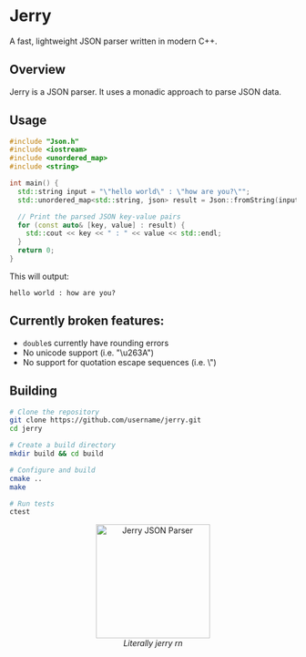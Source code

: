 # Jerry

A fast, lightweight JSON parser written in modern C++.

## Overview

Jerry is a JSON parser. It uses a monadic approach to parse JSON data.

## Usage

```cpp
#include "Json.h"
#include <iostream>
#include <unordered_map>
#include <string>

int main() {
  std::string input = "\"hello world\" : \"how are you?\"";
  std::unordered_map<std::string, json> result = Json::fromString(input);

  // Print the parsed JSON key-value pairs
  for (const auto& [key, value] : result) {
    std::cout << key << " : " << value << std::endl;
  }
  return 0;
}
```

This will output:

```
hello world : how are you?
```

## Currently broken features:
- `double`s  currently have rounding errors
- No unicode support (i.e. "\u263A")
- No support for quotation escape sequences (i.e. \\")

## Building

```bash
# Clone the repository
git clone https://github.com/username/jerry.git
cd jerry

# Create a build directory
mkdir build && cd build

# Configure and build
cmake ..
make

# Run tests
ctest
```

<p align="center">
  <img src="https://github.com/user-attachments/assets/9548e1ca-bf4f-46aa-892b-4054a36f7441" alt="Jerry JSON Parser" width="200"/>
  <br>
  <em>Literally jerry rn</em>
</p>